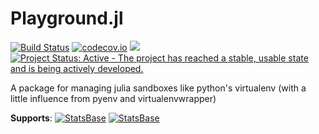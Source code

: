 Playground.jl
=============

[![Build Status](https://travis-ci.org/rofinn/Playground.jl.svg)](https://travis-ci.org/rofinn/Playground.jl)
[![codecov.io](http://codecov.io/github/rofinn/Playground.jl/coverage.svg)](http://codecov.io/github/rofinn/Playground.jl)
[![](https://img.shields.io/badge/docs-latest-blue.svg)](https://rofinn.github.io/Playground.jl/latest)
[![Project Status: Active - The project has reached a stable, usable state and is being actively developed.](http://www.repostatus.org/badges/latest/active.svg)](http://www.repostatus.org/#active)

A package for managing julia sandboxes like python's virtualenv (with a little influence from pyenv and virtualenvwrapper)

**Supports**:
[![StatsBase](http://pkg.julialang.org/badges/Playground_0.5.svg)](http://pkg.julialang.org/?pkg=Playground&ver=0.5)
[![StatsBase](http://pkg.julialang.org/badges/Playground_0.6.svg)](http://pkg.julialang.org/?pkg=Playground&ver=0.6)
